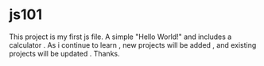 # js101
This project is my first js file. A simple "Hello World!" and includes a calculator . As i continue to learn , new projects will be added , and existing projects will be updated . Thanks.
